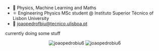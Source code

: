 - 🔭 Physics, Machine Learning and Maths
- ⚛️ Engineering Physics MSc student @ Instituto Superior Técnico of Lisbon University
- 📧 joaopedrofbiu@tecnico.ulisboa.pt

currently doing some stuff



<p align="center">
  <img src="https://github-readme-stats.vercel.app/api/top-langs?username=joaopedrobiu6&show_icons=true&locale=en&layout=compact" alt="joaopedrobiu6" />
  <img src="https://github-readme-streak-stats.herokuapp.com/?user=joaopedrobiu6" alt="joaopedrobiu6" />
</p>
<!---
joaopedrobiu6/joaopedrobiu6 is a ✨ special ✨ repository because its `README.md` (this file) appears on your GitHub profile.
You can click the Preview link to take a look at your changes.
--->
